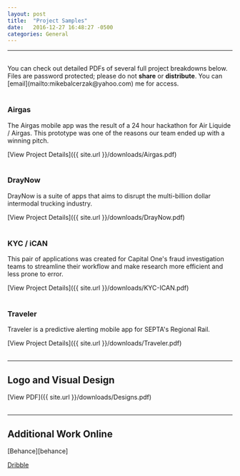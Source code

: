 ```yaml
---
layout: post
title:  "Project Samples"
date:   2016-12-27 16:48:27 -0500
categories: General
---
```

<hr>
<br>
You can check out detailed PDFs of several full project breakdowns below. Files are password protected; please do not <strong>share</strong> or <strong>distribute</strong>. You can [email](mailto:mikebalcerzak@yahoo.com) me for access.
<br>
<br>

<h3>Airgas</h3>
The Airgas mobile app was the result of a 24 hour hackathon for Air Liquide / Airgas. This prototype was one of the reasons our team ended up with a winning pitch.

[View Project Details]({{ site.url }}/downloads/Airgas.pdf)
<br>
<br>

<h3>DrayNow</h3>
DrayNow is a suite of apps that aims to disrupt the multi-billion dollar intermodal trucking industry. 

[View Project Details]({{ site.url }}/downloads/DrayNow.pdf)
<br>
<br>

<h3>KYC / iCAN</h3>
This pair of applications was created for Capital One's fraud investigation teams to streamline their workflow and make research more efficient and less prone to error.

[View Project Details]({{ site.url }}/downloads/KYC-ICAN.pdf)
<br>
<br>

<h3>Traveler</h3>
Traveler is a predictive alerting mobile app for SEPTA's Regional Rail.

[View Project Details]({{ site.url }}/downloads/Traveler.pdf)
<br>
<br>
<hr>

<h2>Logo and Visual Design</h2>
[View PDF]({{ site.url }}/downloads/Designs.pdf)
<br>
<br>
<hr>

<h2>Additional Work Online</h2>
[Behance][behance]

[Dribble][dribbble]

[behance]: https://www.behance.net/MikeBalcerzak
[dribbble]: https://dribbble.com/khemist000